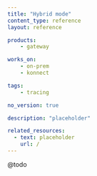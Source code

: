 ```yaml
---
title: "Hybrid mode"
content_type: reference
layout: reference

products:
    - gateway

works_on:
    - on-prem
    - konnect

tags:
    - tracing

no_version: true

description: "placeholder"

related_resources:
  - text: placeholder
    url: /
---
```


@todo
